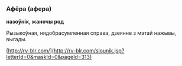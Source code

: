 ### Афёра (афера)
**назоўнік, жаночы род**

Рызыкоўная, нядобрасумленная справа, дзеянне з мэтай нажывы, выгады.

<a rel="author">[http://rv-blr.com/](http://rv-blr.com/slounik.jsp?letterId=0&maskId=0&pageId=313)</a>
